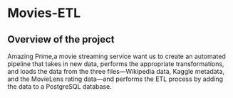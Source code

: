 # Movies-ETL
## Overview of the project
Amazing Prime,a movie streaming service want us to create an automated pipeline that takes in new data, performs the appropriate transformations, and loads the data from the three files—Wikipedia data, Kaggle metadata, and the MovieLens rating data—and performs the ETL process by adding the data to a PostgreSQL database.
